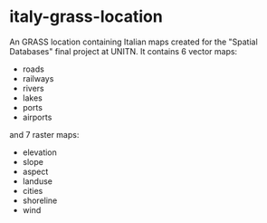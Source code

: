 # italy-grass-location
An GRASS location containing Italian maps created for the "Spatial Databases" final project at UNITN. It contains 6 vector maps:
* roads
* railways
* rivers
* lakes
* ports
* airports

and 7 raster maps:
* elevation
* slope
* aspect
* landuse
* cities 
* shoreline
* wind
